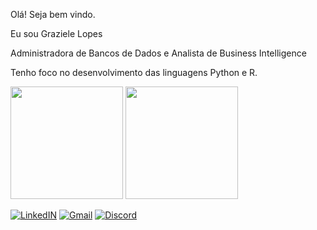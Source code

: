Olá!  Seja  bem vindo.

Eu sou Graziele Lopes

Administradora de Bancos de Dados e Analista de Business Intelligence 

Tenho foco no desenvolvimento das  linguagens  Python e R.

<div>

<img height="180em" src="https://github-readme-stats.vercel.app/api?username=lopesgrazi&show_icons=true&theme=tokyonight"/>
<img height="180em" src="https://github-readme-stats.vercel.app/api/top-langs/?username=lopesgrazi&layout=compact&theme=tokyonight"/>
</div>

[![LinkedIN](https://img.shields.io/badge/LinkedIn-0077B5?style=for-the-badge&logo=linkedin&logoColor=white
)](https://www.linkedin.com/in/grazielelopesclouddataengineer/)
[![Gmail](https://img.shields.io/badge/Gmail-D14836?style=for-the-badge&logo=gmail&logoColor=white)](https://mail.google.com/mail/u/0/#inbox?compose=DmwnWsczmMKrHtqfVNrKhsqdcHJhhkktXLPKMwvCzTKPwRtXWMjmHGnQDXwHZPZlNblgpmLtsWVg)
[![Discord](https://img.shields.io/badge/Discord-7289DA?style=for-the-badge&logo=discord&logoColor=white)](https://discord.com/channels/@grazilopes_dataengineer)



  
  
